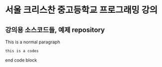 서울 크리스찬 중고등학교 프로그래밍 강의
=============
강의용 소스코드들, 예제 repository
-------------


This is a normal paragraph

    this is a codes

end code block